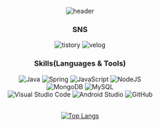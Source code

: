 <div align="center">
  
  ![header](https://capsule-render.vercel.app/api?type=waving&color=003374&height=300&section=header&text=Hello%20world&fontSize=60&fontColor=ffffff)
  <br>
  ### SNS
  ![tistory](https://img.shields.io/badge/tistory-FF6A00.svg?style=for-the-badge&logo=tistory&logoColor=white&url=https://cloud-cuckoo-land.tistory.com/)
  ![velog](https://img.shields.io/badge/velog-%20C997.svg?style=for-the-badge&logo=velog&logoColor=white&url=https://velog.io/@hui-cloud)
  <br>
  ### Skills(Languages & Tools)
  ![Java](https://img.shields.io/badge/java-%23ED8B00.svg?style=for-the-badge&logo=java&logoColor=white) ![Spring](https://img.shields.io/badge/spring-%236DB33F.svg?style=for-the-badge&logo=spring&logoColor=white) ![JavaScript](https://img.shields.io/badge/javascript-%23323330.svg?style=for-the-badge&logo=javascript&logoColor=%23F7DF1E) ![NodeJS](https://img.shields.io/badge/node.js-6DA55F?style=for-the-badge&logo=node.js&logoColor=white) 
  <br>![MongoDB](https://img.shields.io/badge/MongoDB-%234ea94b.svg?style=for-the-badge&logo=mongodb&logoColor=white) ![MySQL](https://img.shields.io/badge/mysql-%2300f.svg?style=for-the-badge&logo=mysql&logoColor=white)
  <br>![Visual Studio Code](https://img.shields.io/badge/Visual%20Studio%20Code-0078d7.svg?style=for-the-badge&logo=visual-studio-code&logoColor=white) ![Android Studio](https://img.shields.io/badge/Android%20Studio-3DDC84.svg?style=for-the-badge&logo=android-studio&logoColor=white)  ![GitHub](https://img.shields.io/badge/github-%23121011.svg?style=for-the-badge&logo=github&logoColor=white)

  <br>[![Top Langs](https://github-readme-stats.vercel.app/api/top-langs/?username=huitopia&layout=compact)](https://github.com/huitopia/github-readme-stats)

</div>
